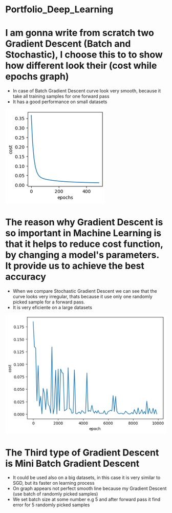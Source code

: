 # Portfolio_Deep_Learning

# I am gonna write from scratch two Gradient Descent (Batch and Stochastic), I choose this to to show how different look their (cost while epochs graph)
* In case of Batch Gradient Descent curve look very smooth, because it take all training samples for one forward pass
* It has a good performance on small datasets

![](https://github.com/JakubTabor/Portfolio_Deep_Learning/blob/main/Images/Batch_GD_plot.png)

# The reason why Gradient Descent is so important in Machine Learning is that it helps to reduce cost function, by changing a model's parameters. It provide   us to achieve the best accuracy


* When we compare Stochastic Gradient Descent we can see that the curve looks very irregular, thats because it use only one randomly picked sample for a forward pass.
* It is very eficiente on a large datasets

![](https://github.com/JakubTabor/Portfolio_Deep_Learning/blob/main/Images/Stochastic_GD_plot.png)

# The Third type of Gradient Descent is Mini Batch Gradient Descent 
* It could be used also on a big datasets, in this case it is very similar to SGD, but its faster on learning process
* On graph appears not perfect smooth line because my Gradient Descent (use batch of randomly picked samples)
* We set batch size at some number e.g 5 and after forward pass it find error for 5 randomly picked samples
